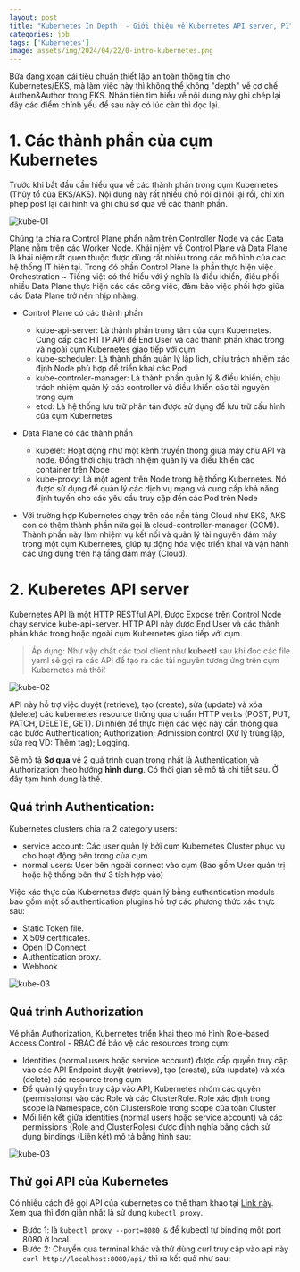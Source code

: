 ```yaml
---
layout: post
title: "Kubernetes In Depth  - Giới thiệu về Kubernetes API server, P1"
categories: job
tags: ['Kubernetes']
image: assets/img/2024/04/22/0-intro-kubernetes.png
---
```


Bữa đang xoạn cái tiêu chuẩn thiết lập an toàn thông tin cho Kubernetes/EKS, mà làm việc này thì không thể không "depth" về cơ chế Authen&Author trong EKS. Nhân tiện tìm hiểu về nội dung này ghi chép lại đây các điểm chính yếu để sau này có lúc càn thì đọc lại.

# 1. Các thành phần của cụm Kubernetes

Trước khi bắt đầu cần hiểu qua về các thành phần trong cụm Kubernetes (Thủy tổ của EKS/AKS). Nội dung này rất nhiều chỗ nói đi nói lại rồi, chỉ xin phép post lại cái hình và ghi chú sơ qua về các thành phần.

![kube-01]({{site.url}}/assets/img/2024/04/22/1-kube.png)

Chúng ta chia ra Control Plane phần nằm trên Controller Node và các Data Plane nằm trên các Worker Node. Khái niệm về Control Plane và Data Plane là khái niệm rất quen thuộc được dùng rất nhiều trong các mô hình của các hệ thống IT hiện tại. Trong đó phần Control Plane là phần thực hiện việc Orchestration ~ Tiếng việt có thể hiểu với ý nghĩa là điều khiển, điều phối nhiều Data Plane thực hiện các các công việc, đảm bảo việc phối hợp giữa các Data Plane trở nên nhịp nhàng. 

* Control Plane có các thành phần
    * kube-api-server: Là thành phần trung tâm của cụm Kubernetes. Cung cấp các HTTP API để End User và các thành phần khác trong và ngoài cụm Kubernetes giao tiếp với cụm
    * kube-scheduler: Là thành phần quản lý lập lịch, chịu trách nhiệm xác định Node phù hợp để triển khai các Pod
    * kube-controler-manager: Là thành phần quản lý & điều khiển, chịu trách nhiệm quản lý các controller và điều khiển các tài nguyên trong cụm
    * etcd: Là hệ thống lưu trữ phân tán được sử dụng để lưu trữ cấu hình của cụm Kubernetes

* Data Plane có các thành phần
    * kubelet: Hoạt động như một kênh truyền thông giữa máy chủ API và node. Đồng thời chịu trách nhiệm quản lý và điều khiển các container trên Node
    * kube-proxy: Là một agent trên Node trong hệ thống Kubernetes. Nó được sử dụng để quản lý các dịch vụ mạng và cung cấp khả năng định tuyến cho các yêu cầu truy cập đến các Pod trên Node

* Với trường hợp Kubernetes chạy trên các nền tảng Cloud như EKS, AKS còn có thêm thành phần nữa gọi là cloud-controller-manager (CCM)). Thành phần này làm nhiệm vụ kết nối và quản lý tài nguyên đám mây trong một cụm Kubernetes, giúp tự động hóa việc triển khai và vận hành các ứng dụng trên hạ tầng đám mây (Cloud).

# 2. Kuberetes API server

Kubernetes API là một HTTP RESTful API. Được Expose trên Control Node chạy service kube-api-server. HTTP API này được End User và các thành phần khác trong hoặc ngoài cụm Kubernetes giao tiếp với cụm. 

>Áp dụng: Như vậy chất các tool client như **kubectl** sau khi đọc các file yaml sẽ gọi ra các API để tạo ra các tài nguyên tương ứng trên cụm Kubernetes mà thôi!

![kube-02]({{site.url}}/assets/img/2024/04/22/2-kube.png)

API này hỗ trợ việc duyệt (retrieve), tạo (create), sửa (update) và xóa (delete) các kubernetes resource thông qua chuẩn HTTP verbs (POST, PUT, PATCH, DELETE, GET). Dĩ nhiên để thực hiện các việc này cần thông qua các bước Authentication; Authorization; Admission control (Xử lý trùng lặp, sửa req VD: Thêm tag); Logging.

Sẽ mô tả **Sơ qua** về 2 quá trình quan trọng nhất là Authentication và Authorization theo hướng **hình dung**. Có thời gian sẽ mô tả chi tiết sau. Ở đây tạm hình dung là thế.

## Quá trình Authentication:
Kubernetes clusters chia ra 2 category users: 
- service account: Các user quản lý bởi cụm Kubernetes Cluster phục vụ cho hoạt động bên trong của cụm
- normal users: User bên ngoài connect vào cụm (Bao gồm User quản trị hoặc hệ thống bên thứ 3 tích hợp vào)

Việc xác thực của Kubernetes được quản lý bằng authentication module bao gồm một số authentication plugins hỗ trợ các phương thức xác thực sau:

- Static Token file.
- X.509 certificates.
- Open ID Connect.
- Authentication proxy.
- Webhook

![kube-03]({{site.url}}/assets/img/2024/04/22/3-kube.png)

## Quá trình Authorization

Về phần Authorization, Kubernetes triển khai theo mô hình Role-based Access Control - RBAC để bảo vệ các resources trong cụm:
- Identities (normal users hoặc service account) được cấp quyền truy cập vào các API Endpoint duyệt (retrieve), tạo (create), sửa (update) và xóa (delete) các resource trong cụm
- Để quản lý quyền truy cập vào API, Kubernetes nhóm các quyền (permissions) vào các Role và các ClusterRole. Role xác định trong scope là Namespace, còn ClustersRole trong scope của toàn Cluster
- Mối liên kết giữa identities (normal users hoặc service account) và các permissions (Role and ClusterRoles) được định nghĩa bằng cách sử dụng bindings (Liên kết) mô tả bằng hình sau:

![kube-03]({{site.url}}/assets/img/2024/04/22/4-kube.png)

## Thử gọi API của Kubernetes

Có nhiều cách để gọi API của kubernetes có thể tham khảo tại [Link này](https://kubernetes.io/docs/tasks/administer-cluster/access-cluster-api/). Xem qua thì đơn giản nhất là sử dụng ```kubectl proxy```.

* Bước 1:  là ```kubectl proxy --port=8080 &``` để kubectl tự binding một port 8080 ở local.
* Bước 2: Chuyển qua terminal khác và thử dùng curl truy cập vào api này ```curl http://localhost:8080/api/``` thì ra kết quả như sau:


